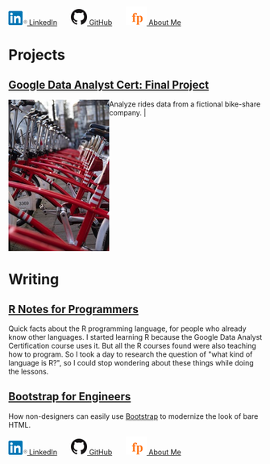 [![LinkedIn icon](In-2C-28px-R.png) LinkedIn](https://www.linkedin.com/in/fredrich-passow-4789146)
 &nbsp; &nbsp; &nbsp; 
[![GitHub icon](GitHub-Mark-32px.png) GitHub](https://github.com/fpassow)
 &nbsp; &nbsp; &nbsp; 
[![me](fp.png) About Me](about_me.html)

# Projects

## [Google Data Analyst Cert: Final Project](https://fpassow.github.io/google_cert_project/)
<img align="left" src="who-s-denilo-GxEC8q7lm-M-unsplash_SMALLER.jpg">
Analyze rides data from a fictional bike-share company. |
<br clear="left"/>

# Writing

## [R Notes for Programmers](https://docs.google.com/document/d/1G2h8k4SuW2E9RkhKtU9p3ehNwLWADwG2YjW7fM46O60/edit?usp=sharing)
Quick facts about the R programming language, for people who already know other languages. I started learning R because the Google
Data Analyst Certification course uses it. But all the R courses found were also teaching how to program. So I took a day to
research the question of "what kind of language is R?", so I could stop wondering about these things while doing the lessons.

## [Bootstrap for Engineers](https://fpassow.github.io/bootstrap4engineers.html)
How non-designers can easily use [Bootstrap](https://getbootstrap.com) to modernize the look
of bare HTML.


[![LinkedIn icon](In-2C-28px-R.png) LinkedIn](https://www.linkedin.com/in/fredrich-passow-4789146)
 &nbsp; &nbsp; &nbsp; 
[![GitHub icon](GitHub-Mark-32px.png) GitHub](https://github.com/fpassow)
 &nbsp; &nbsp; &nbsp; 
[![me](fp.png) About Me](about_me.html)
